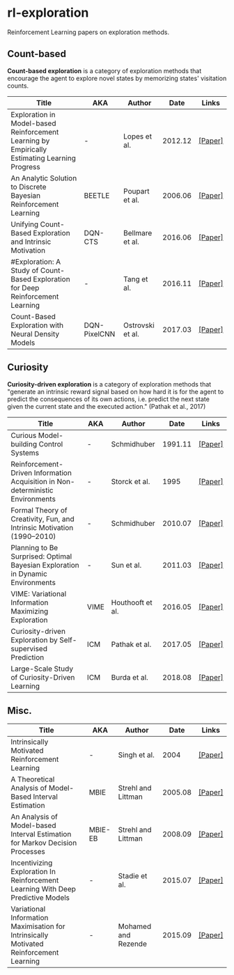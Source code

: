 # rl-exploration
Reinforcement Learning papers on exploration methods.

## Count-based

**Count-based exploration** is a category of exploration methods that encourage the agent to explore novel states by memorizing states' visitation counts.

| Title | AKA | Author | Date | Links |
| ----- | --- | ------ | ---- | ----- |
| Exploration in Model-based Reinforcement Learning by Empirically Estimating Learning Progress | - | Lopes et al. | 2012.12 | [[Paper]](https://papers.nips.cc/paper/4642-exploration-in-model-based-reinforcement-learning-by-empirically-estimating-learning-progress.pdf) |
| An Analytic Solution to Discrete Bayesian Reinforcement Learning | BEETLE | Poupart et al. | 2006.06 | [[Paper]](https://cs.uwaterloo.ca/~ppoupart/publications/bayesian-rl/icml-brl-8pages.pdf) |
| Unifying Count-Based Exploration and Intrinsic Motivation | DQN-CTS | Bellmare et al. | 2016.06 | [[Paper]](https://arxiv.org/pdf/1606.01868.pdf) |
| #Exploration: A Study of Count-Based Exploration for Deep Reinforcement Learning | - | Tang et al. | 2016.11 | [[Paper]](https://arxiv.org/pdf/1611.04717.pdf) |
| Count-Based Exploration with Neural Density Models | DQN-PixelCNN | Ostrovski et al. | 2017.03 | [[Paper]](https://arxiv.org/pdf/1703.01310.pdf) |

## Curiosity

**Curiosity-driven exploration** is a category of exploration methods that "generate an intrinsic reward signal based on how hard it is
for the agent to predict the consequences of its own actions, i.e. predict the next state given the current state and the executed
action." (Pathak et al., 2017)

| Title | AKA | Author | Date | Links |
| ----- | --- | ------ | ---- | ----- |
| Curious Model-building Control Systems | - | Schmidhuber | 1991.11 | [[Paper]](http://people.idsia.ch/~juergen/curioussingapore/curioussingapore.html) |
| Reinforcement-Driven Information Acquisition in Non-deterministic Environments | - | Storck et al. | 1995 | [[Paper]](http://citeseerx.ist.psu.edu/viewdoc/summary?doi=10.1.1.35.8445) |
| Formal Theory of Creativity, Fun, and Intrinsic Motivation (1990–2010) | - | Schmidhuber | 2010.07 | [[Paper]](http://people.idsia.ch/~juergen/ieeecreative.pdf) |
| Planning to Be Surprised: Optimal Bayesian Exploration in Dynamic Environments | - | Sun et al. | 2011.03 | [[Paper]](https://arxiv.org/pdf/1103.5708.pdf) |
| VIME: Variational Information Maximizing Exploration | VIME | Houthooft et al. | 2016.05 | [[Paper]](https://arxiv.org/pdf/1605.09674.pdf) |
| Curiosity-driven Exploration by Self-supervised Prediction | ICM | Pathak et al. | 2017.05 | [[Paper]](https://arxiv.org/pdf/1705.05363.pdf) |
| Large-Scale Study of Curiosity-Driven Learning | ICM | Burda et al. | 2018.08 | [[Paper]](https://arxiv.org/pdf/1808.04355.pdf) |

## Misc.

| Title | AKA | Author | Date | Links |
| ----- | --- | ------ | ---- | ----- |
| Intrinsically Motivated Reinforcement Learning | - | Singh et al. | 2004 | [[Paper]](https://papers.nips.cc/paper/2552-intrinsically-motivated-reinforcement-learning.pdf) |
| A Theoretical Analysis of Model-Based Interval Estimation | MBIE | Strehl and Littman | 2005.08 | [[Paper]](https://sites.ualberta.ca/~szepesva/CMPUT654/littman.pdf) |
| An Analysis of Model-based Interval Estimation for Markov Decision Processes | MBIE-EB | Strehl and Littman | 2008.09 | [[Paper]](https://ac.els-cdn.com/S0022000008000767/1-s2.0-S0022000008000767-main.pdf?_tid=dba05b98-5cd3-4c12-aeff-a8aa2c7d6870&acdnat=1540993730_de215257b8096570d8faf7914f3d1820) |
| Incentivizing Exploration In Reinforcement Learning With Deep Predictive Models | - | Stadie et al. | 2015.07 | [[Paper]](https://arxiv.org/pdf/1507.00814.pdf) |
| Variational Information Maximisation for Intrinsically Motivated Reinforcement Learning | - | Mohamed and Rezende | 2015.09 | [[Paper]](https://arxiv.org/pdf/1509.08731.pdf) |
